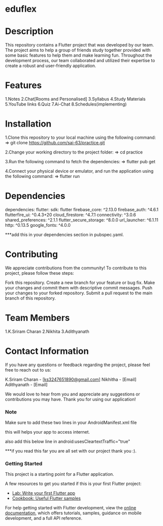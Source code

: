 # eduflex

# Description
This repository contains a Flutter project that was developed by our team. The project aims to help a group of friends study together provided with some basic features to help them and make learning fun. Throughout the development process, our team collaborated and utilized their expertise to create a robust and user-friendly application.

# Features
1.Notes
2.Chat[Rooms and Personalised]
3.Syllabus
4.Study Materials
5.YouTube links
6.Quiz
7.Ai-Chat
8.Schedules(implementing)

# Installation
1.Clone this repository to your local machine using the following command:
=> git clone https://github.com/sai-63/practice.git

2.Change your working directory to the project folder:
=> cd practice

3.Run the following command to fetch the dependencies:
=> flutter pub get

4.Connect your physical device or emulator, and run the application using the following command:
=> flutter run

# Dependencies

dependencies:
  flutter:
    sdk: flutter
  firebase_core: ^2.13.0
  firebase_auth: ^4.6.1
  flutterfire_ui: ^0.4.3+20
  cloud_firestore: ^4.7.1
  connectivity: ^3.0.6
  shared_preferences: ^2.1.1
  flutter_secure_storage: ^8.0.0
  url_launcher: ^6.1.11
  http: ^0.13.5
  google_fonts: ^4.0.0
  
 ***add this in your dependencies section in pubspec.yaml.

# Contributing
We appreciate contributions from the community! To contribute to this project, please follow these steps:

Fork this repository.
Create a new branch for your feature or bug fix.
Make your changes and commit them with descriptive commit messages.
Push your changes to your forked repository.
Submit a pull request to the main branch of this repository.

# Team Members
1.K.Sriram Charan
2.Nikhita
3.Adithyanath

# Contact Information
If you have any questions or feedback regarding the project, please feel free to reach out to us:

K.Sriram Charan - [ks3247651890@gmail.com]
Nikhitha - [Email]
Adithyanath - [Email]

We would love to hear from you and appreciate any suggestions or contributions you may have. Thank you for using our application!

### Note

Make sure to add these two lines in your AndroidManifest.xml file
<uses-permission android:name="android.permission.INTERNET"/>
<uses-permission android:name="android.permission.ACCESS_NETWORK_STATE"/>

this will helps your app to access internet.

also add this below line in <activity>
android:usesCleartextTraffic="true"

***if you read this far you are all set with our project thank you :).
 
### Getting Started

This project is a starting point for a Flutter application.

A few resources to get you started if this is your first Flutter project:

- [Lab: Write your first Flutter app](https://docs.flutter.dev/get-started/codelab)
- [Cookbook: Useful Flutter samples](https://docs.flutter.dev/cookbook)

For help getting started with Flutter development, view the
[online documentation](https://docs.flutter.dev/), which offers tutorials,
samples, guidance on mobile development, and a full API reference.
